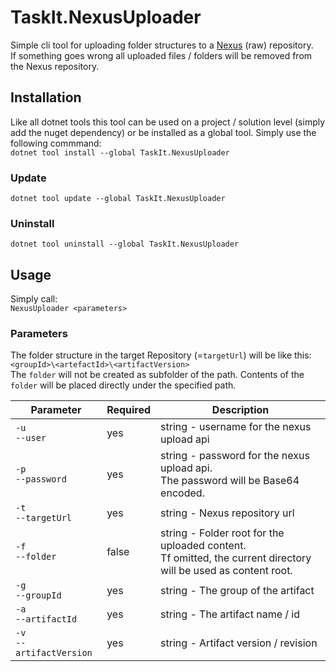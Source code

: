 # TaskIt.NexusUploader
Simple cli tool for uploading folder structures to a [Nexus](https://www.sonatype.com/nexus-repository-oss?smtNoRedir=1) (raw) repository.<br/>
If something goes wrong all uploaded files / folders will be removed from the Nexus repository.

## Installation
Like all dotnet tools this tool can be used on a project / solution level (simply add the nuget dependency) or be installed as a global tool.
Simply use the following commmand:<br/>
`dotnet tool install --global TaskIt.NexusUploader`

### Update
`dotnet tool update --global TaskIt.NexusUploader`

### Uninstall
`dotnet tool uninstall --global TaskIt.NexusUploader`

## Usage

Simply call:<br/>
`NexusUploader <parameters>`

### Parameters
The folder structure in the target Repository (=`targetUrl`) will be like this:<br/>
`<groupId>\<artefactId>\<artifactVersion>`<br/>
The `folder` will not be created as subfolder of the path. Contents of the `folder` will be placed directly under the specified path.


Parameter | Required | Description |
----------|------------ |------------ |
`-u`<br/> `--user` | yes | string - username for the nexus upload api |
`-p`<br/> `--password` | yes | string - password for the nexus upload api.<br/> The password will be Base64 encoded. |
`-t`<br/> `--targetUrl` | yes | string - Nexus repository url  |
`-f`<br/> `--folder` | false | string - Folder root for the uploaded content.<br/> Tf omitted, the current directory will be used as content root. |
`-g`<br/> `--groupId` | yes | string - The group of the artifact |
`-a`<br/> `--artifactId` | yes | string - The artifact name / id |
`-v`<br/> `--artifactVersion` | yes | string - Artifact version / revision |
